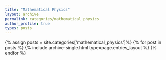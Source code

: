 ```yaml
---
title: "Mathematical Physics"
layout: archive
permalink: categories/mathematical_physics
author_profile: true
types: posts
---
```


{% assign posts = site.categories['mathematical_physics']%}
{% for post in posts %} 
  {% include archive-single.html type=page.entries_layout %} 
{% endfor %}
